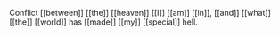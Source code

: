 Conflict [[between]] [[the]] [[heaven]] [[I]] [[am]] [[in]], [[and]] [[what]] [[the]] [[world]] has [[made]] [[my]] [[special]] hell.